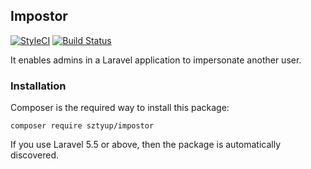 ## Impostor

[![StyleCI](https://styleci.io/repos/112213317/shield?branch=master)](https://styleci.io/repos/112213317)
[![Build Status](https://travis-ci.org/sztyup/impostor.svg?branch=master)](https://travis-ci.org/sztyup/impostor)

It enables admins in a Laravel application to impersonate another user.

### Installation

Composer is the required way to install this package: 

    composer require sztyup/impostor
    
If you use Laravel 5.5 or above, then the package is automatically discovered.
